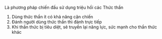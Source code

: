 Là phương pháp chiến đấu sử dụng triệu hồi các Thức thần

1. Dùng thức thần ít có khả năng cận chiến
2. Đánh người dùng thức thần thì đánh trực tiếp
3. Khi thần thức bị tiêu diệt, sẽ truyền lại năng lực, sức mạnh cho thần thức khác